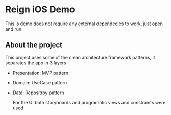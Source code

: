 # Reign iOS Demo

This is demo does not require any external dependecies to work, just open and run.

## About the project

This project uses some of the clean architecture framework patterns, it separates the app in 3 layers
- Presentation: MVP pattern
- Domain: UseCase pattern
- Data: Repositroy pattern

    For the UI both storyboards and programatic views and constraints were used
